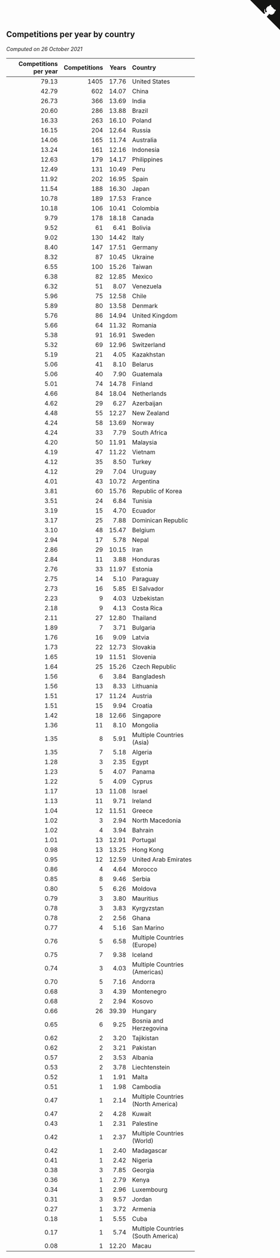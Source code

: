 ## Competitions per year by country

*Computed on 26 October 2021*

| Competitions per year | Competitions | Years | Country |
| ---: | ---: | ---: | :--- |
| 79.13 | 1405 | 17.76 | United States |
| 42.79 | 602 | 14.07 | China |
| 26.73 | 366 | 13.69 | India |
| 20.60 | 286 | 13.88 | Brazil |
| 16.33 | 263 | 16.10 | Poland |
| 16.15 | 204 | 12.64 | Russia |
| 14.06 | 165 | 11.74 | Australia |
| 13.24 | 161 | 12.16 | Indonesia |
| 12.63 | 179 | 14.17 | Philippines |
| 12.49 | 131 | 10.49 | Peru |
| 11.92 | 202 | 16.95 | Spain |
| 11.54 | 188 | 16.30 | Japan |
| 10.78 | 189 | 17.53 | France |
| 10.18 | 106 | 10.41 | Colombia |
| 9.79 | 178 | 18.18 | Canada |
| 9.52 | 61 | 6.41 | Bolivia |
| 9.02 | 130 | 14.42 | Italy |
| 8.40 | 147 | 17.51 | Germany |
| 8.32 | 87 | 10.45 | Ukraine |
| 6.55 | 100 | 15.26 | Taiwan |
| 6.38 | 82 | 12.85 | Mexico |
| 6.32 | 51 | 8.07 | Venezuela |
| 5.96 | 75 | 12.58 | Chile |
| 5.89 | 80 | 13.58 | Denmark |
| 5.76 | 86 | 14.94 | United Kingdom |
| 5.66 | 64 | 11.32 | Romania |
| 5.38 | 91 | 16.91 | Sweden |
| 5.32 | 69 | 12.96 | Switzerland |
| 5.19 | 21 | 4.05 | Kazakhstan |
| 5.06 | 41 | 8.10 | Belarus |
| 5.06 | 40 | 7.90 | Guatemala |
| 5.01 | 74 | 14.78 | Finland |
| 4.66 | 84 | 18.04 | Netherlands |
| 4.62 | 29 | 6.27 | Azerbaijan |
| 4.48 | 55 | 12.27 | New Zealand |
| 4.24 | 58 | 13.69 | Norway |
| 4.24 | 33 | 7.79 | South Africa |
| 4.20 | 50 | 11.91 | Malaysia |
| 4.19 | 47 | 11.22 | Vietnam |
| 4.12 | 35 | 8.50 | Turkey |
| 4.12 | 29 | 7.04 | Uruguay |
| 4.01 | 43 | 10.72 | Argentina |
| 3.81 | 60 | 15.76 | Republic of Korea |
| 3.51 | 24 | 6.84 | Tunisia |
| 3.19 | 15 | 4.70 | Ecuador |
| 3.17 | 25 | 7.88 | Dominican Republic |
| 3.10 | 48 | 15.47 | Belgium |
| 2.94 | 17 | 5.78 | Nepal |
| 2.86 | 29 | 10.15 | Iran |
| 2.84 | 11 | 3.88 | Honduras |
| 2.76 | 33 | 11.97 | Estonia |
| 2.75 | 14 | 5.10 | Paraguay |
| 2.73 | 16 | 5.85 | El Salvador |
| 2.23 | 9 | 4.03 | Uzbekistan |
| 2.18 | 9 | 4.13 | Costa Rica |
| 2.11 | 27 | 12.80 | Thailand |
| 1.89 | 7 | 3.71 | Bulgaria |
| 1.76 | 16 | 9.09 | Latvia |
| 1.73 | 22 | 12.73 | Slovakia |
| 1.65 | 19 | 11.51 | Slovenia |
| 1.64 | 25 | 15.26 | Czech Republic |
| 1.56 | 6 | 3.84 | Bangladesh |
| 1.56 | 13 | 8.33 | Lithuania |
| 1.51 | 17 | 11.24 | Austria |
| 1.51 | 15 | 9.94 | Croatia |
| 1.42 | 18 | 12.66 | Singapore |
| 1.36 | 11 | 8.10 | Mongolia |
| 1.35 | 8 | 5.91 | Multiple Countries (Asia) |
| 1.35 | 7 | 5.18 | Algeria |
| 1.28 | 3 | 2.35 | Egypt |
| 1.23 | 5 | 4.07 | Panama |
| 1.22 | 5 | 4.09 | Cyprus |
| 1.17 | 13 | 11.08 | Israel |
| 1.13 | 11 | 9.71 | Ireland |
| 1.04 | 12 | 11.51 | Greece |
| 1.02 | 3 | 2.94 | North Macedonia |
| 1.02 | 4 | 3.94 | Bahrain |
| 1.01 | 13 | 12.91 | Portugal |
| 0.98 | 13 | 13.25 | Hong Kong |
| 0.95 | 12 | 12.59 | United Arab Emirates |
| 0.86 | 4 | 4.64 | Morocco |
| 0.85 | 8 | 9.46 | Serbia |
| 0.80 | 5 | 6.26 | Moldova |
| 0.79 | 3 | 3.80 | Mauritius |
| 0.78 | 3 | 3.83 | Kyrgyzstan |
| 0.78 | 2 | 2.56 | Ghana |
| 0.77 | 4 | 5.16 | San Marino |
| 0.76 | 5 | 6.58 | Multiple Countries (Europe) |
| 0.75 | 7 | 9.38 | Iceland |
| 0.74 | 3 | 4.03 | Multiple Countries (Americas) |
| 0.70 | 5 | 7.16 | Andorra |
| 0.68 | 3 | 4.39 | Montenegro |
| 0.68 | 2 | 2.94 | Kosovo |
| 0.66 | 26 | 39.39 | Hungary |
| 0.65 | 6 | 9.25 | Bosnia and Herzegovina |
| 0.62 | 2 | 3.20 | Tajikistan |
| 0.62 | 2 | 3.21 | Pakistan |
| 0.57 | 2 | 3.53 | Albania |
| 0.53 | 2 | 3.78 | Liechtenstein |
| 0.52 | 1 | 1.91 | Malta |
| 0.51 | 1 | 1.98 | Cambodia |
| 0.47 | 1 | 2.14 | Multiple Countries (North America) |
| 0.47 | 2 | 4.28 | Kuwait |
| 0.43 | 1 | 2.31 | Palestine |
| 0.42 | 1 | 2.37 | Multiple Countries (World) |
| 0.42 | 1 | 2.40 | Madagascar |
| 0.41 | 1 | 2.42 | Nigeria |
| 0.38 | 3 | 7.85 | Georgia |
| 0.36 | 1 | 2.79 | Kenya |
| 0.34 | 1 | 2.96 | Luxembourg |
| 0.31 | 3 | 9.57 | Jordan |
| 0.27 | 1 | 3.72 | Armenia |
| 0.18 | 1 | 5.55 | Cuba |
| 0.17 | 1 | 5.74 | Multiple Countries (South America) |
| 0.08 | 1 | 12.20 | Macau |


<a href="https://github.com/jonatanklosko/wca_statistics" class="github-corner" aria-label="View source on Github"><svg width="80" height="80" viewBox="0 0 250 250" style="fill:#151513; color:#fff; position: absolute; top: 0; border: 0; right: 0;" aria-hidden="true"><path d="M0,0 L115,115 L130,115 L142,142 L250,250 L250,0 Z"></path><path d="M128.3,109.0 C113.8,99.7 119.0,89.6 119.0,89.6 C122.0,82.7 120.5,78.6 120.5,78.6 C119.2,72.0 123.4,76.3 123.4,76.3 C127.3,80.9 125.5,87.3 125.5,87.3 C122.9,97.6 130.6,101.9 134.4,103.2" fill="currentColor" style="transform-origin: 130px 106px;" class="octo-arm"></path><path d="M115.0,115.0 C114.9,115.1 118.7,116.5 119.8,115.4 L133.7,101.6 C136.9,99.2 139.9,98.4 142.2,98.6 C133.8,88.0 127.5,74.4 143.8,58.0 C148.5,53.4 154.0,51.2 159.7,51.0 C160.3,49.4 163.2,43.6 171.4,40.1 C171.4,40.1 176.1,42.5 178.8,56.2 C183.1,58.6 187.2,61.8 190.9,65.4 C194.5,69.0 197.7,73.2 200.1,77.6 C213.8,80.2 216.3,84.9 216.3,84.9 C212.7,93.1 206.9,96.0 205.4,96.6 C205.1,102.4 203.0,107.8 198.3,112.5 C181.9,128.9 168.3,122.5 157.7,114.1 C157.9,116.9 156.7,120.9 152.7,124.9 L141.0,136.5 C139.8,137.7 141.6,141.9 141.8,141.8 Z" fill="currentColor" class="octo-body"></path></svg></a><style>.github-corner:hover .octo-arm{animation:octocat-wave 560ms ease-in-out}@keyframes octocat-wave{0%,100%{transform:rotate(0)}20%,60%{transform:rotate(-25deg)}40%,80%{transform:rotate(10deg)}}@media (max-width:500px){.github-corner:hover .octo-arm{animation:none}.github-corner .octo-arm{animation:octocat-wave 560ms ease-in-out}}</style>
